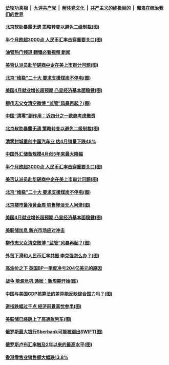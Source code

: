 ####  [法轮功真相](../../../../basic/blob/master/README.md?t=05080501) &nbsp;|&nbsp; [九评共产党](../../../../9ping.md/blob/master/README.md?t=05080501) &nbsp;|&nbsp; [解体党文化](../../../../jtdwh.md/blob/master/README.md?t=05080501)  &nbsp;|&nbsp; [共产主义的终极目的](../../../../gczydzjmd.md/blob/master/README.md?t=05080501) &nbsp;|&nbsp; [魔鬼在统治我们的世界](../../../../mgztzwmdsj.md/blob/master/README.md?t=05080501) 

#### [北京软肋暴露无遗 策略转变以避免二级制裁(图)](../pages/p5/1005761.md?t=05080501) 

#### [半个月跌超3000点 人民币汇率击穿重要关口(图)](../pages/p5/1005750.md?t=05080501) 

#### [油管热门频道 翻墙必看视频 新闻](http://45.76.130.85:81/youtube.html?05080501)

#### [美否认派员赴华磋商中企在美上市审计问题(图)](../pages/p5/1005721.md?t=05080501) 

#### [北京“维稳”二十大 要求支援煤炭不停电(图)](../pages/p5/1005688.md?t=05080501) 

#### [美国4月就业增长超预期 凸显经济基本面稳健(图)](../pages/p5/1005673.md?t=05080501) 

#### [柳传志父女清空微博 “监管”风暴再起？(图)](../pages/p5/1005664.md?t=05080501) 

#### [中国“清零”副作用：近四分之一欧商考虑撤资](../pages/p5/1005765.md?t=05080501) 

#### [北京软肋暴露无遗 策略转变以避免二级制裁(图)](../pages/p5/1005761.md?t=05080501) 

#### [清零封城重创中国汽车业 估4月销量下跌48%](../pages/p5/1005758.md?t=05080501) 

#### [中国外汇储备规模4月创5年来最大降幅](../pages/p5/1005755.md?t=05080501) 

#### [半个月跌超3000点 人民币汇率击穿重要关口(图)](../pages/p5/1005750.md?t=05080501) 

#### [美否认派员赴华磋商中企在美上市审计问题(图)](../pages/p5/1005721.md?t=05080501) 

#### [北京“维稳”二十大 要求支援煤炭不停电(图)](../pages/p5/1005688.md?t=05080501) 

#### [北京楼市最冷黄金周 销售惨淡无人问津(图)](../pages/p5/1005700.md?t=05080501) 

#### [美国4月就业增长超预期 凸显经济基本面稳健(图)](../pages/p5/1005673.md?t=05080501) 

#### [美联储加息 新兴市场应对冲击](../pages/p5/1005667.md?t=05080501) 

#### [柳传志父女清空微博 “监管”风暴再起？(图)](../pages/p5/1005664.md?t=05080501) 

#### [外贸下滑和人民币汇率共振 李克强怎么办？(图)](../pages/p5/1005660.md?t=05080501) 

#### [高油价之下 英国BP一季度净亏204亿美元的原因](../pages/p5/1005659.md?t=05080501) 

#### [战争 能源危机 通胀：新周期开始(图)](../pages/p5/1005611.md?t=05080501) 

#### [中国与美国GDP核算法的差异能反映综合国力吗？(图)](../pages/p5/1005607.md?t=05080501) 

#### [道指跌幅过千点 经济前景喜忧参半(图)](../pages/p5/1005610.md?t=05080501) 

#### [美联储已经跳上了高通胀列车(图)](../pages/p5/1005601.md?t=05080501) 

#### [俄罗斯最大银行Sberbank可能被踢出SWIFT(图)](../pages/p5/1005561.md?t=05080501) 

#### [俄罗斯卢布汇率触及2年以来的最高水平(图)](../pages/p5/1005570.md?t=05080501) 

#### [香港零售业销售额大幅跌13.8%](../pages/p5/1005568.md?t=05080501) 

<img src='http://gfw-breaker.win/goodnews/indexes/p5.md' width='0px' height='0px'/>
